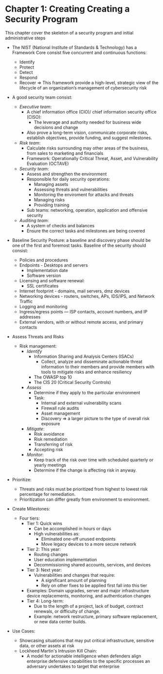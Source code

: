# Chapter 1: Creating Creating a Security Program



This chapter cover the skeleton of a security program and initial administrative steps

- The NIST (National Institute of Standards &
Technology) has a Framework Core consist five concurrent and continuous functions:
    - Identify
    - Protect
    - Detect
    - Respond
    - Recover
  => This framework provide a high-level, strategic view of  the lifecycle of an organization’s management of cybersecurity risk

- A good security team consist:
  - *Executive team*:
    - A chief information office (CIO)/ chief information security office (CISO):
      - The leverage and authority needed for business wide decisions and change
    - Also prove a long-term vision, communicate corporate risks, establish objectives, provide funding, and suggest milestones.
  - *Risk team*:
    - Calculate risks surrounding may other areas of the business, from sales to marketing and financials
    - Framework: Operationally Critical Threat, Asset, and Vulnerability Evaluation (OCTAVE) 
  - *Security team*:
    - Assess and strengthen the environment
    - Responsible for daily security operations:
      - Managing assets
      - Assessing threats and vulnerabilities
      - Monitoring the enviroment for attacks and threats
      - Managing risks
      - Providing training
    - Sub teams: networking, operation, application and offensive security
  - *Auditing team*:
    - A system of checks and balances
    - Ensure the correct tasks and milestones are being covered


- Baseline Security Posture: a baseline and discovery phase should be one of the first and foremost tasks. Baseline of the security should consist:
  - Policies and procedures
  - Endpoints - Desktops and servers
    - Implementation date 
    - Software version
  - Licensing and software renewal:
    - SSL certificates
  - Internet footprint - domains, mail servers, dmz devices
  - Networking devices - routers, switches, APs, IDS/IPS, and Network Traffic
  - Logging and monitoring
  - Ingress/egress points — ISP contacts, account numbers, and IP addresses
  - External vendors, with or without remote access, and primary contacts


- Assess Threats and Risks
  - Risk management:
    - *Identify*
      - Information Sharing and Analysis Centers (ISACs)
        - Collect, analyze and disseminate actionable threat information to their
        members and provide members with tools to mitigate risks and enhance resiliency
      - The OWASP top 10
      - The CIS 20 (Critical Security Controls)
    - *Assess*
      - Determine if they apply to the particular environment
      - Task:
        - Internal and external vulnerability scans
        - Firewall rule audits
        - Asset management
        - Discovery 
        => a larger picture to the type of overall risk exposure
    - *Mitigate*:
      - Risk avoidance
      - Risk remediation
      - Transferring of risk
      - Accepting risk
    - *Monitor*:
      - Keep track of the risk over time with scheduled quarterly or yearly meetings
      - Determine if the change is affecting risk in anyway.

- Prioritize:
  - Threats and risks must be prioritized from highest to lowest risk percentage for remediation.
  - Prioritization can differ greatly from environment to environment.


- Create Milestones:
  - Four tiers:
    - Tier 1: Quick wins
      - Can be accomplished in hours or days
      - High vulnerabilities as:
        - Eliminated one-off unused endpoints
        - Move legacy devices to a more secure network
    - Tier 2: This year:
      - Routing changes
      - User education implementation
      - Decommissioning shared accounts, services,
and devices
    - Tier 3: Next year:
      - Vulnerabilities and changes that require:
        -  A significant amount of planning 
        -  Rely on other fixes to be applied first fall into this tier
     - Examples: Domain upgrades, server and major infrastructure device replacements, monitoring, and authentication changes
    - Tier 4: Long-term:
      - Due to the length of a project, lack of budget, contract renewals, or difficulty of change. 
      - Example: network restructure, primary software replacement, or new data center builds.

- Use Cases:
  - Showcasing situations that may put critical
infrastructure, sensitive data, or other assets at risk
  - Lockheed Martin's Intrusion Kill Chain:
    - A model for actionable intelligence when defenders align enterprise defensive capabilities to the specific processes an adversary undertakes to target that enterprise